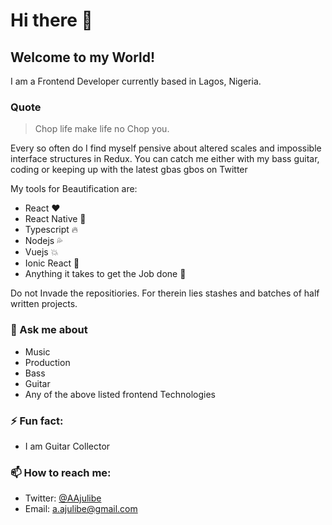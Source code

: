 # Hi there 👋

## Welcome to my World!
I am a Frontend Developer currently based in Lagos, Nigeria.

### Quote
> Chop life make life no Chop you.

Every so often do I find myself pensive about altered scales and impossible interface structures in Redux.
You can catch me either with my bass guitar, coding or keeping up with the latest gbas gbos on Twitter

My tools for Beautification are:
 - React :heart:
 - React Native :purple_heart:
 - Typescript :fire:
 - Nodejs :sweat_drops:
 - Vuejs :collision:
 - Ionic React :dash:
 - Anything it takes to get the Job done :hammer:

Do not Invade the repositiories. For therein lies stashes and batches of half written projects.

### 💬 Ask me about 
-  Music 
-  Production 
-  Bass 
-  Guitar 
-  Any of the above listed frontend Technologies


### ⚡ Fun fact: 
- I am  Guitar Collector 


### 📫 How to reach me: 
- Twitter: [@AAjulibe](https://twitter.com/aajulibe)
- Email: a.ajulibe@gmail.com

<!--
**Ajulibe/Ajulibe** is a ✨ _special_ ✨ repository because its `README.md` (this file) appears on your GitHub profile.

Here are some ideas to get you started:

- 🔭 I’m currently working on ...
- 🌱 I’m currently learning ...
- 👯 I’m looking to collaborate on ...
- 🤔 I’m looking for help with ...
- 💬 Ask me about ...
- 📫 How to reach me: ...
- 😄 Pronouns: ...
- ⚡ Fun fact: ...
-->
